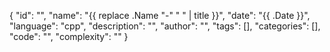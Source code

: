 {
"id": "",
"name": "{{ replace .Name "-" " " | title }}",
"date": "{{ .Date }}",
"language": "cpp",
"description": "",
"author": "",
"tags": [],
"categories": [],
"code": "",
"complexity": ""
}